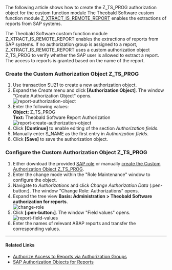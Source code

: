 
The following article shows how to create the Z_TS_PROG authorization object for the custom function module The Theobald Software custom function module [Z_XTRACT_IS_REMOTE_REPORT](../documentation/setup-in-sap/custom-function-module-for-reports.md) enables the extractions of reports from SAP systems.<br>

The Theobald Software custom function module Z_XTRACT_IS_REMOTE_REPORT enables the extractions of reports from SAP systems.
If no authorization group is assigned to a report, Z_XTRACT_IS_REMOTE_REPORT uses a custom authorization object Z_TS_PROG to verify whether the SAP user is allowed to extract a report. 
The access to reports is granted based on the name of the report.


### Create the Custom Authorization Object Z_TS_PROG

1. Use transaction SU21 to create a new authorization object.
2. Expand the *Create* menu and click **[Authorization Object]**. The window "Create Authorization Object" opens.<br>
![report-authorization-object](site:assets/images/articles/report/sap-authority-object.png)
3. Enter the following values:<br>
**Object:** Z_TS_PROG<br>
**Text:** Theobald Software Report Authorization<br>
![report-create-authorization-object](site:assets/images/articles/report/sap-create-authorization-object.png)
4. Click **[Continue]** to enable editing of the section *Authorization fields*.
5. Manually enter S_NAME as the first entry in *Authorization fields*. 
6. Click **[Save]** to save the authorization object.


### Configure the Custom Authorization Object Z_TS_PROG
1. Either download the provided [SAP role](../documentation/setup-in-sap/sap-authority-objects.md/#sap-authorization-profiles) or manually [create the Custom Authorization Object Z_TS_PROG](#create-the-custom-authorization-object-z_ts_prog).
2. Enter the change mode within the "Role Maintenance" window to configure the object.
3. Navigate to *Authorizations* and click *Change Authorization Data* (:pen-button:). The window "Change Role: Authorizations" opens.
4. Expand the tree view **Basis: Administration > Theobald Software authorization for reports**.<br>
![change-role](site:assets/images/articles/report/sap-change-role-authorizations.png) 
5. Click **[:pen-button:]**. The window "Field values" opens.<br>
![report-field-values](site:assets/images/articles/report/sap-edit-authorization-object-field-values.png)
6. Enter the names of relevant ABAP reports and transfer the corresponding values.

*****

#### Related Links
- [Authorize Access to Reports via Authorization Groups](./authorize-access-to-specific-reports.md)
- [SAP Authorization Objects for Reports](../documentation/setup-in-sap/sap-authority-objects.md/#report)
